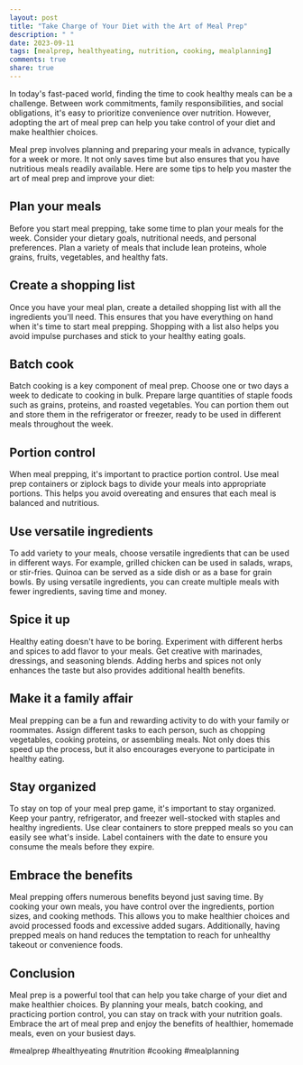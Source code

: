 ```yaml
---
layout: post
title: "Take Charge of Your Diet with the Art of Meal Prep"
description: " "
date: 2023-09-11
tags: [mealprep, healthyeating, nutrition, cooking, mealplanning]
comments: true
share: true
---
```


In today's fast-paced world, finding the time to cook healthy meals can be a challenge. Between work commitments, family responsibilities, and social obligations, it's easy to prioritize convenience over nutrition. However, adopting the art of meal prep can help you take control of your diet and make healthier choices.

Meal prep involves planning and preparing your meals in advance, typically for a week or more. It not only saves time but also ensures that you have nutritious meals readily available. Here are some tips to help you master the art of meal prep and improve your diet:

## Plan your meals

Before you start meal prepping, take some time to plan your meals for the week. Consider your dietary goals, nutritional needs, and personal preferences. Plan a variety of meals that include lean proteins, whole grains, fruits, vegetables, and healthy fats.

## Create a shopping list

Once you have your meal plan, create a detailed shopping list with all the ingredients you'll need. This ensures that you have everything on hand when it's time to start meal prepping. Shopping with a list also helps you avoid impulse purchases and stick to your healthy eating goals.

## Batch cook

Batch cooking is a key component of meal prep. Choose one or two days a week to dedicate to cooking in bulk. Prepare large quantities of staple foods such as grains, proteins, and roasted vegetables. You can portion them out and store them in the refrigerator or freezer, ready to be used in different meals throughout the week.

## Portion control

When meal prepping, it's important to practice portion control. Use meal prep containers or ziplock bags to divide your meals into appropriate portions. This helps you avoid overeating and ensures that each meal is balanced and nutritious.

## Use versatile ingredients

To add variety to your meals, choose versatile ingredients that can be used in different ways. For example, grilled chicken can be used in salads, wraps, or stir-fries. Quinoa can be served as a side dish or as a base for grain bowls. By using versatile ingredients, you can create multiple meals with fewer ingredients, saving time and money.

## Spice it up

Healthy eating doesn't have to be boring. Experiment with different herbs and spices to add flavor to your meals. Get creative with marinades, dressings, and seasoning blends. Adding herbs and spices not only enhances the taste but also provides additional health benefits.

## Make it a family affair

Meal prepping can be a fun and rewarding activity to do with your family or roommates. Assign different tasks to each person, such as chopping vegetables, cooking proteins, or assembling meals. Not only does this speed up the process, but it also encourages everyone to participate in healthy eating.

## Stay organized

To stay on top of your meal prep game, it's important to stay organized. Keep your pantry, refrigerator, and freezer well-stocked with staples and healthy ingredients. Use clear containers to store prepped meals so you can easily see what's inside. Label containers with the date to ensure you consume the meals before they expire.

## Embrace the benefits

Meal prepping offers numerous benefits beyond just saving time. By cooking your own meals, you have control over the ingredients, portion sizes, and cooking methods. This allows you to make healthier choices and avoid processed foods and excessive added sugars. Additionally, having prepped meals on hand reduces the temptation to reach for unhealthy takeout or convenience foods.

## Conclusion

Meal prep is a powerful tool that can help you take charge of your diet and make healthier choices. By planning your meals, batch cooking, and practicing portion control, you can stay on track with your nutrition goals. Embrace the art of meal prep and enjoy the benefits of healthier, homemade meals, even on your busiest days.

#mealprep #healthyeating #nutrition #cooking #mealplanning